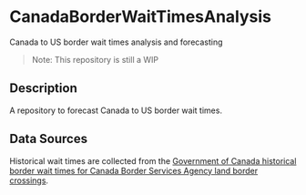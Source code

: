# CanadaBorderWaitTimesAnalysis
Canada to US border wait times analysis and forecasting

> Note: This repository is still a WIP

## Description
A repository to forecast Canada to US border wait times.

## Data Sources
Historical wait times are collected from the [Government of Canada historical border wait times for Canada Border Services Agency land border crossings](http://open.canada.ca/data/en/dataset/000fe5aa-1d77-42d1-bfe7-458c51dacfef).
